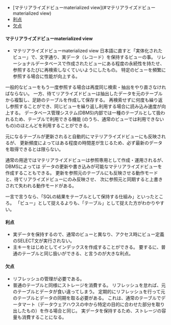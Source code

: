 <!-- TOC -->

- [マテリアライズドビューmaterialized view](#マテリアライズドビューmaterialized view)
- [利点](#利点)
- [欠点](#欠点)

<!-- /TOC -->

#### マテリアライズドビューmaterialized view
- マテリアライズドビューmaterialized view
日本語に直すと「実体化されたビュー」で、文字通り、実データ（レコード）を保持するビューの事。
リレーショナルデータベースで作成されたビューにある程度の永続性を持たせ、
参照するたびに再検索しなくていいようにしたもの。
特定のビューを頻繁に参照する場合に性能が向上する。

一般的なビューをもう一度参照する場合は再度同じ検索・抽出をやり直さなければならない。
一方、待てリアライズドビューは抽出したデータを元のテーブルから複製し、足跡のテーブルを作成して保存する。
再検索せずに何度も繰り返し参照することができ、同じビューを繰り返し利用する場合に読み込み速度が向上する。
データベース管理システム(DBMS)内部では一種のテーブルとして扱われるため、テーブルで利用できる機能
(のうち、通常のビューでは利用できないもの)のほとんどを利用することができる。

元になるテーブルが更新されると自動的にマテリアライズドビューにも反映されるが、
更新頻度によってはある程度の時間差が生じるため、必ず最新のデータを取得できるとは限らない。

通常の用途ではマテリアライズドビューは参照専用として作成・運用されるが、DBMSによっては
データの更新や書き込みが可能なマテリアライズドビューを作成することもできる。
更新を参照元のテーブルにも反映させる動作モードと、待てリアライズドビューにのみ反映させ、
次に参照元と同期すると上書きされて失われる動作モードがある。

一言で言うなら、「SQLの結果をテーブルとして保持する仕組み」といったところ。
「ビュー」として捉えるよりも、「テーブル」として捉えた方がわかりやすい。


#### 利点
- 実データを保持するので、通常のビューと異なり、アクセス時にビュー定義のSELECT文が実行されない。
- 主キーをはじめとしてインデックスを作成することができる。
要するに、普通のテーブルと同じ扱いができる、と言うのが大きな利点。
#### 欠点
- リフレッシュの管理が必要である。
- 普通のテーブルと同様にストレージを消費する。
リフレッシュを怠れば、元のテーブルとデータが食い違ってしまう。
定期的にリフレッシュを行って元のテーブルとデータの同期を取る必要がある。
これは、通常のテーブルでデータマート（データウェアハウスの中から特定の目的に合わせた部分を取り出したもの）を作る場合と同じ。
実データを保持するため、ストレージの容量も消費することになる。